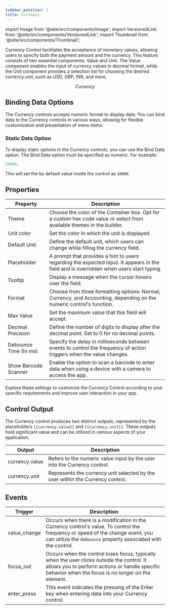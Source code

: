 ```yaml
---
sidebar_position: 1
title: Currency
---
```


import Image from '@site/src/components/Image';
import VersionedLink from '@site/src/components/VersionedLink';
import Thumbnail from '@site/src/components/Thumbnail';

Currency Control facilitates the acceptance of monetary values, allowing users to specify both the payment amount and
the currency. This feature consists of two essential components: Value and Unit. The Value component enables the input
of currency values in decimal format, while the Unit component provides a selection list for choosing the desired
currency unit, such as USD, GBP, INR, and more.

<figure>
  <Thumbnail src="/img/reference/controls/currency/preview.jpeg" alt="Currency" />
  <figcaption align = "center"><i>Currency</i></figcaption>
</figure>

## Binding Data Options

The Currency controls accepts numeric format to display data. You can bind data to the Currency controls in various
ways, allowing for flexible customization and presentation of menu items.

### Static Data Option

To display static options in the Currency controls, you can use the Bind Data option. The Bind Data option must be
specified as numeric. For example:

```js
10000;
```

This will set the by default value inside the control as `10000`.

## Properties

| Property              | Description                                                                                                                             |
| --------------------- | --------------------------------------------------------------------------------------------------------------------------------------- |
| Theme                 | Choose the color of the Container box. Opt for a custom hex code value or select from available themes in the builder.                  |
| Unit color            | Set the color in which the unit is displayed.                                                                                           |
| Default Unit          | Define the default unit, which users can change while filling the currency field.                                                       |
| Placeholder           | A prompt that provides a hint to users regarding the expected input. It appears in the field and is overridden when users start typing. |
| Tooltip               | Display a message when the cursor hovers over the field.                                                                                |
| Format                | Choose from three formatting options: Normal, Currency, and Accounting, depending on the numeric control's function.                    |
| Max Value             | Set the maximum value that this field will accept.                                                                                      |
| Decimal Precision     | Define the number of digits to display after the decimal point. Set to 0 for no decimal points.                                         |
| Debounce Time (In ms) | Specify the delay in milliseconds between events to control the frequency of action triggers when the value changes.                    |
| Show Barcode Scanner  | Enable the option to scan a barcode to enter data when using a device with a camera to access the app.                                  |

Explore these settings to customize the Currency Control according to your specific requirements and improve user
interaction in your app.

## Control Output

The Currency control produces two distinct outputs, represented by the placeholders `{{currency.value}}` and
`{{currency.unit}}`. These outputs hold significant value and can be utilized in various aspects of your application.

| Output         | Description                                                                    |
| -------------- | ------------------------------------------------------------------------------ |
| currency.value | Refers to the numeric value input by the user into the Currency control.       |
| currency.unit  | Represents the currency unit selected by the user within the Currency control. |

## Events

| Trigger      | Description                                                                                                                                                                                       |
| ------------ | ------------------------------------------------------------------------------------------------------------------------------------------------------------------------------------------------- |
| value_change | Occurs when there is a modification in the Currency control's value. To control the frequency or speed of the change event, you can utilize the `debounce` property associated with the control. |
| focus_out    | Occurs when the control loses focus, typically when the user clicks outside the control. It allows you to perform actions or handle specific behavior when the focus is no longer on the element. |
| enter_press  | This event indicates the pressing of the Enter key when entering data into your Currency control.                                                                                                 |
